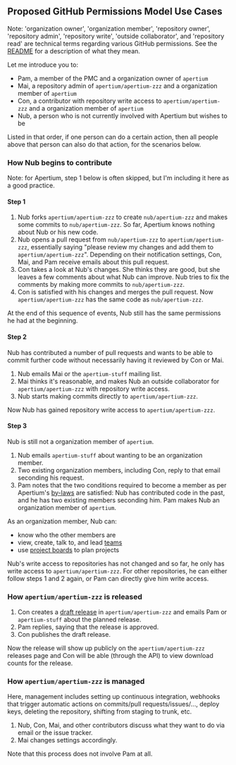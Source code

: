 ## Proposed GitHub Permissions Model Use Cases

Note: 'organization owner', 'organization member', 'repository owner',
'repository admin', 'repository write', 'outside collaborator', and 'repository
read' are technical terms regarding various GitHub permissions. See the
[README][1] for a description of what they mean.

Let me introduce you to:
 * Pam, a member of the PMC and a organization owner of `apertium`
 * Mai, a repository admin of `apertium/apertium-zzz` and a organization member
of `apertium`
 * Con, a contributor with repository write access to `apertium/apertium-zzz`
and a organization member of `apertium`
 * Nub, a person who is not currently involved with Apertium but wishes to be

Listed in that order, if one person can do a certain action, then all people
above that person can also do that action, for the scenarios below.

### How Nub begins to contribute

Note: for Apertium, step 1 below is often skipped, but I'm including it here as
a good practice.

#### Step 1

1. Nub forks `apertium/apertium-zzz` to create `nub/apertium-zzz` and makes some
commits to `nub/apertium-zzz`. So far, Apertium knows nothing about Nub or his
new code.
1. Nub opens a pull request from `nub/apertium-zzz` to `apertium/apertium-zzz`,
essentially saying "please review my changes and add them to
`apertium/apertium-zzz`". Depending on their notification settings, Con, Mai,
and Pam receive emails about this pull request.
1. Con takes a look at Nub's changes. She thinks they are good, but she leaves a
few comments about what Nub can improve. Nub tries to fix the comments by making
more commits to `nub/apertium-zzz`.
1. Con is satisfied with his changes and merges the pull request. Now
`apertium/apertium-zzz` has the same code as `nub/apertium-zzz`.

At the end of this sequence of events, Nub still has the same permissions he had
at the beginning.

#### Step 2

Nub has contributed a number of pull requests and wants to be able to commit
further code without necessarily having it reviewed by Con or Mai.

1. Nub emails Mai or the `apertium-stuff` mailing list.
1. Mai thinks it's reasonable, and makes Nub an outside collaborator for
`apertium/apertium-zzz` with repository write access.
1. Nub starts making commits directly to `apertium/apertium-zzz`.

Now Nub has gained repository write access to `apertium/apertium-zzz`.

#### Step 3

Nub is still not a organization member of `apertium`.

1. Nub emails `apertium-stuff` about wanting to be an organization member.
1. Two existing organization members, including Con, reply to that email
seconding his request.
1. Pam notes that the two conditions required to become a member as per
Apertium's [by-laws][2] are satisfied: Nub has contributed code in the past, and he
has two existing members seconding him. Pam makes Nub an organization member of
`apertium`.

As an organization member, Nub can:
 * know who the other members are
 * view, create, talk to, and lead [teams][3]
 * use [project boards][4] to plan projects

Nub's write access to repositories has not changed and so far, he only has write
access to `apertium/apertium-zzz`. For other repositories, he can either follow
steps 1 and 2 again, or Pam can directly give him write access.


### How `apertium/apertium-zzz` is released

1. Con creates a [draft release][5] in `apertium/apertium-zzz` and emails Pam or
`apertium-stuff` about the planned release.
1. Pam replies, saying that the release is approved.
1. Con publishes the draft release.

Now the release will show up publicly on the `apertium/apertium-zzz` releases
page and Con will be able (through the API) to view download counts for the
release.


### How `apertium/apertium-zzz` is managed

Here, management includes setting up continuous integration, webhooks that
trigger automatic actions on commits/pull requests/issues/..., deploy keys,
deleting the repository, shifting from staging to trunk, etc.

1. Nub, Con, Mai, and other contributors discuss what they want to do via email
or the issue tracker.
1. Mai changes settings accordingly.

Note that this process does not involve Pam at all.


  [1]: https://github.com/sushain97/apertium-on-github/blob/master/README.md
  [2]: http://wiki.apertium.org/wiki/By-laws
  [3]: https://help.github.com/articles/about-teams/
  [4]: https://help.github.com/articles/about-project-boards/
  [5]: https://help.github.com/articles/about-releases/
